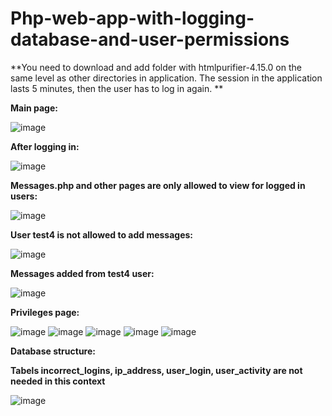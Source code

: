 # Php-web-app-with-logging-database-and-user-permissions

**You need to download and add folder with htmlpurifier-4.15.0 on the same level as other directories in application. The session in the application lasts 5 minutes, then the user has to log in again. **

**Main page:**

![image](https://github.com/MarcineQu/Php-web-app-with-logging-database-and-user-permissions/assets/83167368/aa276a7e-df53-4a84-a5dd-f034ca0d9086)

**After logging in:**

![image](https://github.com/MarcineQu/Php-web-app-with-logging-database-and-user-permissions/assets/83167368/11d5d8d7-50d1-4bcc-ad44-12de70980943)

**Messages.php and other pages are only allowed to view for logged in users:**

![image](https://github.com/MarcineQu/Php-web-app-with-logging-database-and-user-permissions/assets/83167368/92223647-5bef-4081-8f3b-5f385dcc2496)

**User test4 is not allowed to add messages:**

![image](https://github.com/MarcineQu/Php-web-app-with-logging-database-and-user-permissions/assets/83167368/0a986b16-4ec8-48ae-a924-60f7fee913ae)

**Messages added from test4 user:**

![image](https://github.com/MarcineQu/Php-web-app-with-logging-database-and-user-permissions/assets/83167368/48ca178a-72da-4818-a7d1-d5146f47cfaf)

**Privileges page:**

![image](https://github.com/MarcineQu/Php-web-app-with-logging-database-and-user-permissions/assets/83167368/98d55f59-e209-4746-b7b5-b2e4e3f915e0)
![image](https://github.com/MarcineQu/Php-web-app-with-logging-database-and-user-permissions/assets/83167368/5073de47-638a-49af-a91a-184bcaac387c)
![image](https://github.com/MarcineQu/Php-web-app-with-logging-database-and-user-permissions/assets/83167368/ef908a41-6f3f-4ca0-85e9-821612100abf)
![image](https://github.com/MarcineQu/Php-web-app-with-logging-database-and-user-permissions/assets/83167368/60b96dff-a6b7-480a-af8c-b44caab7639d)
![image](https://github.com/MarcineQu/Php-web-app-with-logging-database-and-user-permissions/assets/83167368/e5c2e651-d0ea-437f-a83f-c9c9c1a566e7)

**Database structure:**

**Tabels incorrect_logins, ip_address, user_login, user_activity are not needed in this context**

![image](https://github.com/MarcineQu/Php-web-app-with-logging-database-and-user-permissions/assets/83167368/5ffeb14d-d3cf-4666-9e86-cedde50582e6)


